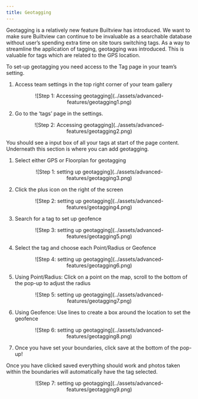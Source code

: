 ```yaml
---
title: Geotagging
---
```


Geotagging is a relatively new feature Builtview has introduced. We want to make sure Builtview can continue to be invaluable as a searchable database without user’s spending extra time on site tours switching tags. As a way to streamline the application of tagging, geotagging was introduced. This is valuable for tags which are related to the GPS location.

To set-up geotagging you need access to the Tag page in your team’s setting.

1)	Access team settings in the top right corner of your team gallery

<center>
![Step 1: Accessing geotagging](../assets/advanced-features/geotagging1.png)
</center>

2)	Go to the ‘tags’ page in the settings.

<center>
![Step 2: Accessing geotagging](../assets/advanced-features/geotagging2.png)
</center>

You should see a input box of all your tags at start of the page content. Underneath this section is where you can add geotagging.

1)  Select either GPS or Floorplan for geotagging 

<center>
![Step 1: setting up geotagging](../assets/advanced-features/geotagging3.png)
</center>

2)  Click the plus icon on the right of the screen

<center>
![Step 2: setting up geotagging](../assets/advanced-features/geotagging4.png)
</center>

3)  Search for a tag to set up geofence

<center>
![Step 3: setting up geotagging](../assets/advanced-features/geotagging5.png)
</center>

4)  Select the tag and choose each Point/Radius or Geofence 

<center>
![Step 4: setting up geotagging](../assets/advanced-features/geotagging6.png)
</center>

5)  Using Point/Radius: Click on a point on the map, scroll to the bottom of the pop-up to adjust the radius

<center>
![Step 5: setting up geotagging](../assets/advanced-features/geotagging7.png)
</center>

6)  Using Geofence: Use lines to create a box around the location to set the geofence

<center>
![Step 6: setting up geotagging](../assets/advanced-features/geotagging8.png)
</center>

7)  Once you have set your boundaries, click save at the bottom of the pop-up!

Once you have clicked saved everything should work and photos taken within the boundaries will automatically have the tag selected.

<center>
![Step 7: setting up geotagging](../assets/advanced-features/geotagging9.png)
</center>
